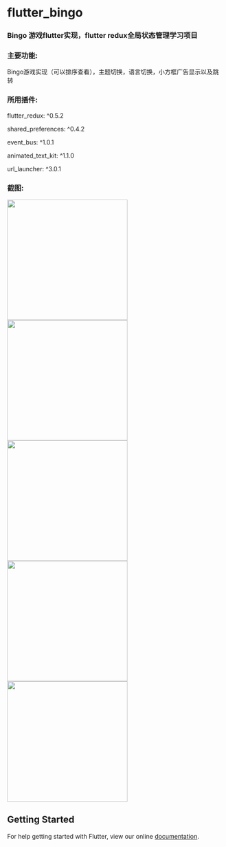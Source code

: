 # flutter_bingo

<h3>Bingo 游戏flutter实现，flutter redux全局状态管理学习项目</h3>

<h3>主要功能:</h3>Bingo游戏实现（可以排序查看），主题切换，语言切换，小方框广告显示以及跳转

<h3>所用插件:</h3>

flutter_redux: ^0.5.2

shared_preferences: ^0.4.2

event_bus:  ^1.0.1

animated_text_kit: ^1.1.0

url_launcher: ^3.0.1

<h3>截图:</h3>

<img src="https://raw.githubusercontent.com/baochangfan/Bingo/master/screenshot/S80929-095048.jpg" width="280"> 

<img src="https://raw.githubusercontent.com/baochangfan/Bingo/master/screenshot/S80929-095111.jpg" width="280"> 

<img src="https://raw.githubusercontent.com/baochangfan/Bingo/master/screenshot/S80929-095130.jpg" width="280"> 

<img src="https://raw.githubusercontent.com/baochangfan/Bingo/master/screenshot/S80929-095135.jpg" width="280"> 

<img src="https://raw.githubusercontent.com/baochangfan/Bingo/master/screenshot/S80929-095228.jpg" width="280"> 


## Getting Started

For help getting started with Flutter, view our online
[documentation](https://flutter.io/).
